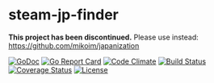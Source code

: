 # steam-jp-finder

**This project has been discontinued.** Please use instead: https://github.com/mikoim/japanization

[![GoDoc](https://godoc.org/github.com/mikoim/steam-jp-finder?status.svg)](https://godoc.org/github.com/mikoim/steam-jp-finder)
[![Go Report Card](https://goreportcard.com/badge/github.com/mikoim/steam-jp-finder)](https://goreportcard.com/report/github.com/mikoim/steam-jp-finder)
[![Code Climate](https://codeclimate.com/github/mikoim/steam-jp-finder/badges/gpa.svg)](https://codeclimate.com/github/mikoim/steam-jp-finder)
[![Build Status](https://travis-ci.org/mikoim/steam-jp-finder.svg?branch=master)](https://travis-ci.org/mikoim/steam-jp-finder)
[![Coverage Status](https://coveralls.io/repos/github/mikoim/steam-jp-finder/badge.svg?branch=master)](https://coveralls.io/github/mikoim/steam-jp-finder?branch=master)
[![License](https://img.shields.io/github/license/mikoim/steam-jp-finder.svg)](LICENSE)
